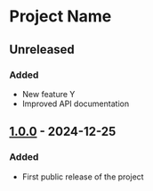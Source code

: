 # Project Name

## Unreleased

### Added
- New feature Y
- Improved API documentation

## [1.0.0](https://example.com/releases/1.0.0) - 2024-12-25

### Added
- First public release of the project
